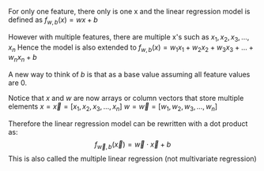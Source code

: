 For only one feature, there only is one x and the linear regression model is defined as $f_{w,b}(x)=wx+b$

However with multiple features, there are multiple x's such as $x_1,x_2,x_3,...,x_n$
Hence the model is also extended to $f_{w,b}(x)=w_1x_1+w_2x_2+w_3x_3+...+w_nx_n+b$

A new way to think of $b$ is that as a base value assuming all feature values are 0.

Notice that $x$ and $w$ are now arrays or column vectors that store multiple elements
	$x=\vec{x}=[x_1,x_2,x_3,...,x_n]$
	$w=\vec{w}=[w_1,w_2,w_3,...,w_n]$

Therefore the linear regression model can be rewritten with a dot product as: $$f_{\vec{w},b}(\vec{x})=\vec{w}\cdot\vec{x}+b$$
This is also called the multiple linear regression (not multivariate regression)